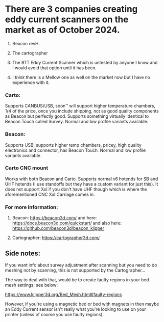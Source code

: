 # There are 3 companies creating eddy current scanners on the market as of October 2024. 

1) Beacon revH.

2) The cartographer

3) The BTT Eddy Current Scanner which is untested by anyone I know and I would avoid that option until it has been.

4) I _think_ there is a Mellow one as well on the market now but I have no experience with it. 

### Carto:

Supports CANBUS/USB, soon™️ will support higher temperature chambers, 1/4 of the price, once you include shipping, not as good quality components as Beacon but perfectly good.  Supports something virtually identical to Beacon Touch called Survey.  Normal and low profile variants available.

### Beacon:

Supports USB, supports higher temp chambers, pricey, high quality electronics and connector, has Beacon Touch.  Normal and low profile variants available.

### Carto CNC mount

Works with both Beacon and Carto.  Supports normal v6 hotends for SB and UHF hotends (I use standoffs but they have a custom variant for just this).  It does not support Xol if you don't have UHF though which is where the aforementioned CNC Xol Carriage comes in.

### For more information:

1) Beacon: https://beacon3d.com/ and here: https://docs.beacon3d.com/quickstart/ and also here: https://github.com/beacon3d/beacon_klipper

2) Cartographer: https://cartographer3d.com/

## Side notes:

If you want info about survey adjustment after scanning but you need to do meshing not by scanning, this is not supported by the Cartographer...

The way to deal with that, would be to create faulty regions in your bed mesh settings; see below:

https://www.klipper3d.org/Bed_Mesh.html#faulty-regions

However, if you're using a magnetic bed or bed with magnets in then maybe an Eddy Current sensor isn't really what you're looking to use on your printer (unless of course you use faulty regions).
